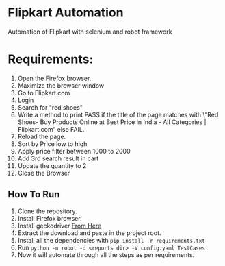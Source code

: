 # Flipkart Automation
Automation of Flipkart with selenium and robot framework

# Requirements:
1. Open the Firefox browser.
2. Maximize the browser window
3. Go to Flipkart.com 
4. Login 
5. Search for "red shoes" 
6. Write a method to print PASS if the title of the page matches with \“Red Shoes- Buy Products Online at Best Price in India - All Categories | Flipkart.com” else FAIL.
7. Reload the page.
8. Sort by Price low to high 
9. Apply price filter between 1000 to 2000 
10. Add 3rd search result in cart 
11. Update the quantity to 2 
12. Close the Browser

## How To Run
1. Clone the repository.
2. Install Firefox browser.
3. Install geckodriver [From Here](https://github.com/mozilla/geckodriver/releases)
4. Extract the download and paste in the project root.
5. Install all the dependencies with `pip install -r requirements.txt`
6. Run `python -m robot -d <reports dir> -V config.yaml TestCases`
7. Now it will automate through all the steps as per requirements.